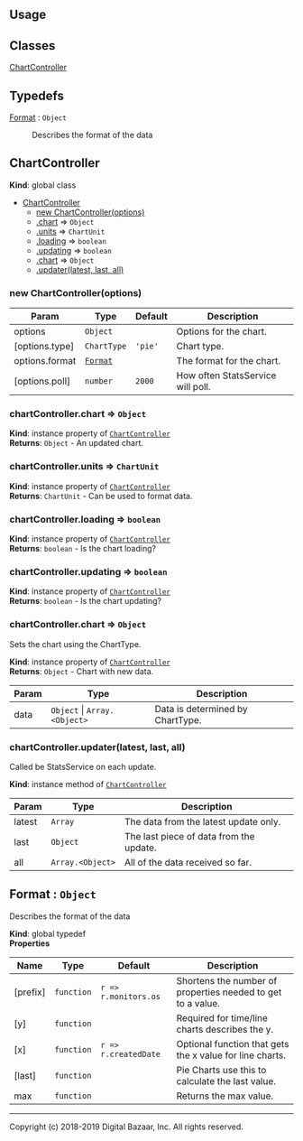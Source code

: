 ## Usage

## Classes

<dl>
<dt><a href="#ChartController">ChartController</a></dt>
<dd></dd>
</dl>

## Typedefs

<dl>
<dt><a href="#Format">Format</a> : <code>Object</code></dt>
<dd><p>Describes the format of the data</p>
</dd>
</dl>

<a name="ChartController"></a>

## ChartController
**Kind**: global class  

* [ChartController](#ChartController)
    * [new ChartController(options)](#new_ChartController_new)
    * [.chart](#ChartController+chart) ⇒ <code>Object</code>
    * [.units](#ChartController+units) ⇒ <code>ChartUnit</code>
    * [.loading](#ChartController+loading) ⇒ <code>boolean</code>
    * [.updating](#ChartController+updating) ⇒ <code>boolean</code>
    * [.chart](#ChartController+chart) ⇒ <code>Object</code>
    * [.updater(latest, last, all)](#ChartController+updater)

<a name="new_ChartController_new"></a>

### new ChartController(options)

| Param | Type | Default | Description |
| --- | --- | --- | --- |
| options | <code>Object</code> |  | Options for the chart. |
| [options.type] | <code>ChartType</code> | <code>&#x27;pie&#x27;</code> | Chart type. |
| options.format | [<code>Format</code>](#Format) |  | The format for the chart. |
| [options.poll] | <code>number</code> | <code>2000</code> | How often StatsService will poll. |

<a name="ChartController+chart"></a>

### chartController.chart ⇒ <code>Object</code>
**Kind**: instance property of [<code>ChartController</code>](#ChartController)  
**Returns**: <code>Object</code> - An updated chart.  
<a name="ChartController+units"></a>

### chartController.units ⇒ <code>ChartUnit</code>
**Kind**: instance property of [<code>ChartController</code>](#ChartController)  
**Returns**: <code>ChartUnit</code> - Can be used to format data.  
<a name="ChartController+loading"></a>

### chartController.loading ⇒ <code>boolean</code>
**Kind**: instance property of [<code>ChartController</code>](#ChartController)  
**Returns**: <code>boolean</code> - Is the chart loading?  
<a name="ChartController+updating"></a>

### chartController.updating ⇒ <code>boolean</code>
**Kind**: instance property of [<code>ChartController</code>](#ChartController)  
**Returns**: <code>boolean</code> - Is the chart updating?  
<a name="ChartController+chart"></a>

### chartController.chart ⇒ <code>Object</code>
Sets the chart using the ChartType.

**Kind**: instance property of [<code>ChartController</code>](#ChartController)  
**Returns**: <code>Object</code> - Chart with new data.  

| Param | Type | Description |
| --- | --- | --- |
| data | <code>Object</code> \| <code>Array.&lt;Object&gt;</code> | Data is determined by ChartType. |

<a name="ChartController+updater"></a>

### chartController.updater(latest, last, all)
Called be StatsService on each update.

**Kind**: instance method of [<code>ChartController</code>](#ChartController)  

| Param | Type | Description |
| --- | --- | --- |
| latest | <code>Array</code> | The data from the latest update only. |
| last | <code>Object</code> | The last piece of data from the update. |
| all | <code>Array.&lt;Object&gt;</code> | All of the data received so far. |

<a name="Format"></a>

## Format : <code>Object</code>
Describes the format of the data

**Kind**: global typedef  
**Properties**

| Name | Type | Default | Description |
| --- | --- | --- | --- |
| [prefix] | <code>function</code> | <code>r &#x3D;&gt; r.monitors.os</code> | Shortens the number of properties needed to get to a value. |
| [y] | <code>function</code> |  | Required for time/line charts describes the y. |
| [x] | <code>function</code> | <code>r &#x3D;&gt; r.createdDate</code> | Optional function that gets the x value for line charts. |
| [last] | <code>function</code> |  | Pie Charts use this to calculate the last value. |
| max | <code>function</code> |  | Returns the max value. |


---
Copyright (c) 2018-2019 Digital Bazaar, Inc. All rights reserved.
